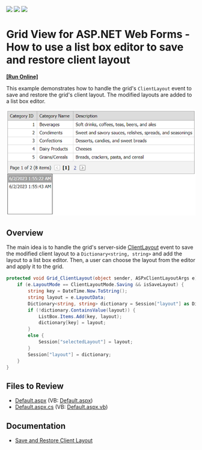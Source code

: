 <!-- default badges list -->
![](https://img.shields.io/endpoint?url=https://codecentral.devexpress.com/api/v1/VersionRange/128542301/13.1.4%2B)
[![](https://img.shields.io/badge/Open_in_DevExpress_Support_Center-FF7200?style=flat-square&logo=DevExpress&logoColor=white)](https://supportcenter.devexpress.com/ticket/details/E2534)
[![](https://img.shields.io/badge/📖_How_to_use_DevExpress_Examples-e9f6fc?style=flat-square)](https://docs.devexpress.com/GeneralInformation/403183)
<!-- default badges end -->
# Grid View for ASP.NET Web Forms - How to use a list box editor to save and restore client layout
<!-- run online -->
**[[Run Online]](https://codecentral.devexpress.com/128542301/)**
<!-- run online end -->

This example demonstrates how to handle the grid's `ClientLayout` event to save and restore the grid's client layout. The modified layouts are added to a list box editor.

![Save and resore client layout](ClientLayout.png)

## Overview

The main idea is to handle the grid's server-side [ClientLayout](https://docs.devexpress.com/AspNet/DevExpress.Web.ASPxGridBase.ClientLayout) event to save the modified client layout to a `Dictionary<string, string>` and add the layout to a list box editor. Then, a user can choose the layout from the editor and apply it to the grid.

```cs
protected void Grid_ClientLayout(object sender, ASPxClientLayoutArgs e) {
    if (e.LayoutMode == ClientLayoutMode.Saving && isSaveLayout) {
        string key = DateTime.Now.ToString();
        string layout = e.LayoutData;
        Dictionary<string, string> dictionary = Session["layout"] as Dictionary<string, string>;
        if (!dictionary.ContainsValue(layout)) {
            ListBox.Items.Add(key, layout);
            dictionary[key] = layout;
        }
        else {
            Session["selectedLayout"] = layout;
        }
        Session["layout"] = dictionary;
    }
}
```

## Files to Review

* [Default.aspx](./CS/WebSite/Default.aspx) (VB: [Default.aspx](./VB/WebSite/Default.aspx))
* [Default.aspx.cs](./CS/WebSite/Default.aspx.cs) (VB: [Default.aspx.vb](./VB/WebSite/Default.aspx.vb))

## Documentation

* [Save and Restore Client Layout](https://docs.devexpress.com/AspNet/4342/components/grid-view/concepts/save-and-restore-client-layout)
